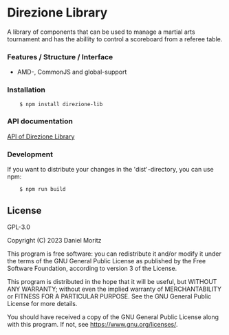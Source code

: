 # Direzione Library

A library of components that can be used to manage a martial arts tournament and has the abillity to control a scoreboard from a referee table.

### Features / Structure / Interface

* AMD-, CommonJS and global-support

### Installation

```shell
    $ npm install direzione-lib
```

### API documentation
[API of Direzione Library](api.md)


### Development

If you want to distribute your changes in the 'dist'-directory, you can use npm:

```shell
    $ npm run build
```

## License

GPL-3.0

Copyright (C) 2023 Daniel Moritz

This program is free software: you can redistribute it and/or modify
it under the terms of the GNU General Public License as published by
the Free Software Foundation, according to version 3 of the License.

This program is distributed in the hope that it will be useful,
but WITHOUT ANY WARRANTY; without even the implied warranty of
MERCHANTABILITY or FITNESS FOR A PARTICULAR PURPOSE. See the
GNU General Public License for more details.

You should have received a copy of the GNU General Public License
along with this program. If not, see <https://www.gnu.org/licenses/>.
